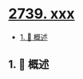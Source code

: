 # [2739. xxx](https://github.com/Tdahuyou/TNotes.leetcode/tree/main/notes/2739.%20xxx)

<!-- region:toc -->

- [1. 📝 概述](#1--概述)

<!-- endregion:toc -->

## 1. 📝 概述
